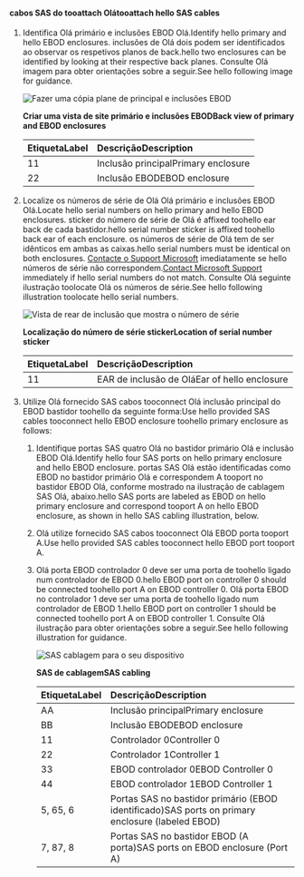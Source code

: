 <!--author=alkohli last changed:02/22/16-->

#### <a name="tooattach-hello-sas-cables"></a><span data-ttu-id="7b81f-101">cabos SAS do tooattach Olá</span><span class="sxs-lookup"><span data-stu-id="7b81f-101">tooattach hello SAS cables</span></span>
1. <span data-ttu-id="7b81f-102">Identifica Olá primário e inclusões EBOD Olá.</span><span class="sxs-lookup"><span data-stu-id="7b81f-102">Identify hello primary and hello EBOD enclosures.</span></span> <span data-ttu-id="7b81f-103">inclusões de Olá dois podem ser identificados ao observar os respetivos planos de back.</span><span class="sxs-lookup"><span data-stu-id="7b81f-103">hello two enclosures can be identified by looking at their respective back planes.</span></span> <span data-ttu-id="7b81f-104">Consulte Olá imagem para obter orientações sobre a seguir.</span><span class="sxs-lookup"><span data-stu-id="7b81f-104">See hello following image for guidance.</span></span> 
   
    ![Fazer uma cópia plane de principal e inclusões EBOD](./media/storsimple-sas-cable-8600/HCSBackplaneofprimaryandEBODenclosure.png)
   
    <span data-ttu-id="7b81f-106">**Criar uma vista de site primário e inclusões EBOD**</span><span class="sxs-lookup"><span data-stu-id="7b81f-106">**Back view of primary and EBOD enclosures**</span></span>
   
   | <span data-ttu-id="7b81f-107">Etiqueta</span><span class="sxs-lookup"><span data-stu-id="7b81f-107">Label</span></span> | <span data-ttu-id="7b81f-108">Descrição</span><span class="sxs-lookup"><span data-stu-id="7b81f-108">Description</span></span> |
   |:--- |:--- |
   | <span data-ttu-id="7b81f-109">1</span><span class="sxs-lookup"><span data-stu-id="7b81f-109">1</span></span> |<span data-ttu-id="7b81f-110">Inclusão principal</span><span class="sxs-lookup"><span data-stu-id="7b81f-110">Primary enclosure</span></span> |
   | <span data-ttu-id="7b81f-111">2</span><span class="sxs-lookup"><span data-stu-id="7b81f-111">2</span></span> |<span data-ttu-id="7b81f-112">Inclusão EBOD</span><span class="sxs-lookup"><span data-stu-id="7b81f-112">EBOD enclosure</span></span> |
2. <span data-ttu-id="7b81f-113">Localize os números de série de Olá Olá primário e inclusões EBOD Olá.</span><span class="sxs-lookup"><span data-stu-id="7b81f-113">Locate hello serial numbers on hello primary and hello EBOD enclosures.</span></span> <span data-ttu-id="7b81f-114">sticker do número de série de Olá é affixed toohello ear back de cada bastidor.</span><span class="sxs-lookup"><span data-stu-id="7b81f-114">hello serial number sticker is affixed toohello back ear of each enclosure.</span></span> <span data-ttu-id="7b81f-115">os números de série de Olá tem de ser idênticos em ambas as caixas.</span><span class="sxs-lookup"><span data-stu-id="7b81f-115">hello serial numbers must be identical on both enclosures.</span></span> <span data-ttu-id="7b81f-116">[Contacte o Support Microsoft](../articles/storsimple/storsimple-contact-microsoft-support.md) imediatamente se hello números de série não correspondem.</span><span class="sxs-lookup"><span data-stu-id="7b81f-116">[Contact Microsoft Support](../articles/storsimple/storsimple-contact-microsoft-support.md) immediately if hello serial numbers do not match.</span></span> <span data-ttu-id="7b81f-117">Consulte Olá seguinte ilustração toolocate Olá os números de série.</span><span class="sxs-lookup"><span data-stu-id="7b81f-117">See hello following illustration toolocate hello serial numbers.</span></span>
   
    ![Vista de rear de inclusão que mostra o número de série](./media/storsimple-sas-cable-8600/HCSRearviewofenclosureindicatinglocationofserialnumbersticker.png)
   
    <span data-ttu-id="7b81f-119">**Localização do número de série sticker**</span><span class="sxs-lookup"><span data-stu-id="7b81f-119">**Location of serial number sticker**</span></span>
   
   | <span data-ttu-id="7b81f-120">Etiqueta</span><span class="sxs-lookup"><span data-stu-id="7b81f-120">Label</span></span> | <span data-ttu-id="7b81f-121">Descrição</span><span class="sxs-lookup"><span data-stu-id="7b81f-121">Description</span></span> |
   |:--- |:--- |
   | <span data-ttu-id="7b81f-122">1</span><span class="sxs-lookup"><span data-stu-id="7b81f-122">1</span></span> |<span data-ttu-id="7b81f-123">EAR de inclusão de Olá</span><span class="sxs-lookup"><span data-stu-id="7b81f-123">Ear of hello enclosure</span></span> |
3. <span data-ttu-id="7b81f-124">Utilize Olá fornecido SAS cabos tooconnect Olá inclusão principal do EBOD bastidor toohello da seguinte forma:</span><span class="sxs-lookup"><span data-stu-id="7b81f-124">Use hello provided SAS cables tooconnect hello EBOD enclosure toohello primary enclosure as follows:</span></span>
   
   1. <span data-ttu-id="7b81f-125">Identifique portas SAS quatro Olá no bastidor primário Olá e inclusão EBOD Olá.</span><span class="sxs-lookup"><span data-stu-id="7b81f-125">Identify hello four SAS ports on hello primary enclosure and hello EBOD enclosure.</span></span> <span data-ttu-id="7b81f-126">portas SAS Olá estão identificadas como EBOD no bastidor primário Olá e correspondem A tooport no bastidor EBOD Olá, conforme mostrado na ilustração de cablagem SAS Olá, abaixo.</span><span class="sxs-lookup"><span data-stu-id="7b81f-126">hello SAS ports are labeled as EBOD on hello primary enclosure and correspond tooport A on hello EBOD enclosure, as shown in hello SAS cabling illustration, below.</span></span>
   2. <span data-ttu-id="7b81f-127">Olá utilize fornecido SAS cabos tooconnect Olá EBOD porta tooport A.</span><span class="sxs-lookup"><span data-stu-id="7b81f-127">Use hello provided SAS cables tooconnect hello EBOD port tooport A.</span></span>
   3. <span data-ttu-id="7b81f-128">Olá porta EBOD controlador 0 deve ser uma porta de toohello ligado num controlador de EBOD 0.</span><span class="sxs-lookup"><span data-stu-id="7b81f-128">hello EBOD port on controller 0 should be connected toohello port A on EBOD controller 0.</span></span> <span data-ttu-id="7b81f-129">Olá porta EBOD no controlador 1 deve ser uma porta de toohello ligado num controlador de EBOD 1.</span><span class="sxs-lookup"><span data-stu-id="7b81f-129">hello EBOD port on controller 1 should be connected toohello port A on EBOD controller 1.</span></span> <span data-ttu-id="7b81f-130">Consulte Olá ilustração para obter orientações sobre a seguir.</span><span class="sxs-lookup"><span data-stu-id="7b81f-130">See hello following illustration for guidance.</span></span> 
      
      ![SAS cablagem para o seu dispositivo](./media/storsimple-sas-cable-8600/HCSSAScablingforyourdevice.png)
      
      <span data-ttu-id="7b81f-132">**SAS de cablagem**</span><span class="sxs-lookup"><span data-stu-id="7b81f-132">**SAS cabling**</span></span>
      
      | <span data-ttu-id="7b81f-133">Etiqueta</span><span class="sxs-lookup"><span data-stu-id="7b81f-133">Label</span></span> | <span data-ttu-id="7b81f-134">Descrição</span><span class="sxs-lookup"><span data-stu-id="7b81f-134">Description</span></span> |
      |:--- |:--- |
      | <span data-ttu-id="7b81f-135">A</span><span class="sxs-lookup"><span data-stu-id="7b81f-135">A</span></span> |<span data-ttu-id="7b81f-136">Inclusão principal</span><span class="sxs-lookup"><span data-stu-id="7b81f-136">Primary enclosure</span></span> |
      | <span data-ttu-id="7b81f-137">B</span><span class="sxs-lookup"><span data-stu-id="7b81f-137">B</span></span> |<span data-ttu-id="7b81f-138">Inclusão EBOD</span><span class="sxs-lookup"><span data-stu-id="7b81f-138">EBOD enclosure</span></span> |
      | <span data-ttu-id="7b81f-139">1</span><span class="sxs-lookup"><span data-stu-id="7b81f-139">1</span></span> |<span data-ttu-id="7b81f-140">Controlador 0</span><span class="sxs-lookup"><span data-stu-id="7b81f-140">Controller 0</span></span> |
      | <span data-ttu-id="7b81f-141">2</span><span class="sxs-lookup"><span data-stu-id="7b81f-141">2</span></span> |<span data-ttu-id="7b81f-142">Controlador 1</span><span class="sxs-lookup"><span data-stu-id="7b81f-142">Controller 1</span></span> |
      | <span data-ttu-id="7b81f-143">3</span><span class="sxs-lookup"><span data-stu-id="7b81f-143">3</span></span> |<span data-ttu-id="7b81f-144">EBOD controlador 0</span><span class="sxs-lookup"><span data-stu-id="7b81f-144">EBOD Controller 0</span></span> |
      | <span data-ttu-id="7b81f-145">4</span><span class="sxs-lookup"><span data-stu-id="7b81f-145">4</span></span> |<span data-ttu-id="7b81f-146">EBOD controlador 1</span><span class="sxs-lookup"><span data-stu-id="7b81f-146">EBOD Controller 1</span></span> |
      | <span data-ttu-id="7b81f-147">5, 6</span><span class="sxs-lookup"><span data-stu-id="7b81f-147">5, 6</span></span> |<span data-ttu-id="7b81f-148">Portas SAS no bastidor primário (EBOD identificado)</span><span class="sxs-lookup"><span data-stu-id="7b81f-148">SAS ports on primary enclosure (labeled EBOD)</span></span> |
      | <span data-ttu-id="7b81f-149">7, 8</span><span class="sxs-lookup"><span data-stu-id="7b81f-149">7, 8</span></span> |<span data-ttu-id="7b81f-150">Portas SAS no bastidor EBOD (A porta)</span><span class="sxs-lookup"><span data-stu-id="7b81f-150">SAS ports on EBOD enclosure (Port A)</span></span> |

